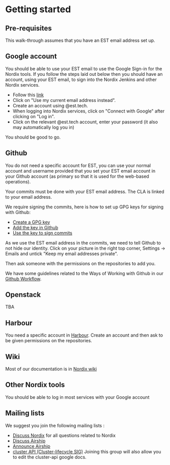 # Getting started

## Pre-requisites

This walk-through assumes that you have an EST email address set up.

## Google account

You should be able to use your EST email to use the Google Sign-in for the
Nordix tools. If you follow the steps laid out below then you should have an
account, using your EST email, to sign into the Nordix Jenkins and other Nordix
services.

* Follow this [link](https://accounts.google.com/signup/v2/webcreateaccount?hl=en&flowName=GlifWebSignIn&flowEntry=SignUp)
* Click on "Use my current email address instead".
* Create an account using <user>@est.tech.
* When logging into Nordix services, click on "Connect with Google" after clicking on "Log in".
* Click on the relevant @est.tech account, enter your password (it also may automatically log you in)

You should be good to go.

## Github

You do not need a specific account for EST, you can use your normal account and
username provided that you set your EST email account in your Github account
(as primary so that it is used for the web-based operations).

Your commits must be done with your EST email address. The CLA is linked to your
email address.

We require signing the commits, here is how to set up GPG keys for signing with
Github:
* [Create a GPG key](https://help.github.com/en/articles/generating-a-new-gpg-key)
* [Add the key in Github](https://help.github.com/en/articles/telling-git-about-your-signing-key)
* [Use the key to sign commits](https://help.github.com/en/articles/signing-commits)

As we use the EST email address in the commits, we need to tell Github to not
hide our identity. Click on your picture in the right top corner,
Settings -> Emails and untick "Keep my email addresses private".

Then ask someone with the permissions on the repositories to add you.

We have some guidelines related to the Ways of Working with Github in our
[Github Workflow](wow/github-workflow.md).

## Openstack

TBA

## Harbour

You need a specific account in [Harbour](https://registry.nordix.org). Create an
account and then ask to be given permissions on the repositories.

## Wiki

Most of our documentation is in [Nordix wiki](https://wiki.nordix.org)

## Other Nordix tools

You should be able to log in most services with your Google account

## Mailing lists

We suggest you join the following mailing lists :

* [Discuss Nordix](https://lists.nordix.org/mailman/listinfo/discuss) for all
  questions related to Nordix
* [Discuss Airship](http://lists.airshipit.org/cgi-bin/mailman/listinfo/airship-discuss)
* [Announce Airship](http://lists.airshipit.org/cgi-bin/mailman/listinfo/airship-announce)
* [cluster API (Cluster-lifecycle SIG)](https://groups.google.com/forum/#!forum/kubernetes-sig-cluster-lifecycle)
  Joining this group will also allow you to edit the cluster-api google docs.
